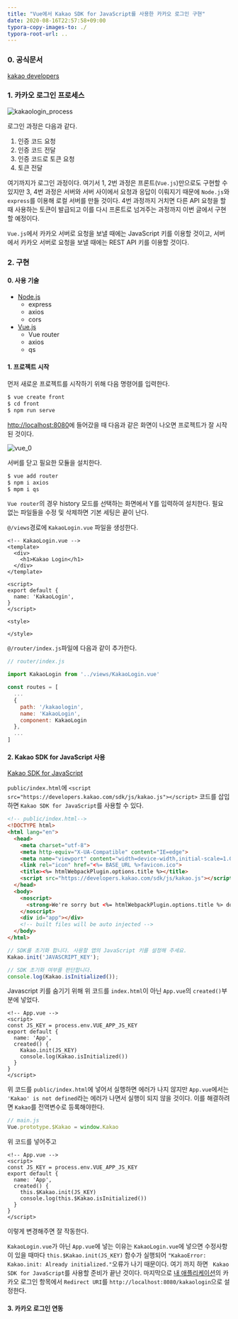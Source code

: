 ```yaml
---
title: "Vue에서 Kakao SDK for JavaScript를 사용한 카카오 로그인 구현"
date: 2020-08-16T22:57:58+09:00
typora-copy-images-to: ./
typora-root-url: ..
---
```




### 0. 공식문서

[kakao developers](https://developers.kakao.com/docs/latest/ko/kakaologin/common)



### 1. 카카오 로그인 프로세스

![kakaologin_process](/vue/images/kakaologin_process.png)

로그인 과정은 다음과 같다.

1. 인증 코드 요청
2. 인증 코드 전달
3. 인증 코드로 토큰 요청
4. 토큰 전달

여기까지가 로그인 과정이다. 여기서 1, 2번 과정은 프론트(`Vue.js`)만으로도 구현할 수 있지만 3, 4번 과정은 서버와 서버 사이에서 요청과 응답이 이뤄지기 때문에 `Node.js`와 `express`를 이용해 로컬 서버를 만들 것이다. 4번 과정까지 거치면 다른 API 요청을 할 때 사용하는 토큰이 발급되고 이를 다시 프론트로 넘겨주는 과정까지 이번 글에서 구현할 예정이다.

`Vue.js`에서 카카오 서버로 요청을 보낼 때에는 JavaScript 키를 이용할 것이고, 서버에서 카카오 서버로 요청을 보낼 때에는 REST API 키를 이용할 것이다.



### 2. 구현

#### 0. 사용 기술

- [Node.js](https://nodejs.org)
  - express
  - axios
  - cors
- [Vue.js](https://vuejs.org/)
  - Vue router
  - axios
  - qs



#### 1. 프로젝트 시작

먼저 새로운 프로젝트를 시작하기 위해 다음 명령어를 입력한다.

```bash
$ vue create front
$ cd front
$ npm run serve
```

[http://localhost:8080](http://localhost:8080)에 들어갔을 때 다음과 같은 화면이 나오면 프로젝트가 잘 시작된 것이다.

![vue_0](/vue/images/vue_0.png)

서버를 닫고 필요한 모듈을 설치한다.

```bash
$ vue add router
$ npm i axios
$ mpm i qs
```

`Vue router`의 경우 history 모드를 선택하는 화면에서 Y를 입력하여 설치한다. 필요 없는 파일들을 수정 및 삭제하면 기본 세팅은 끝이 난다.

`@/views`경로에 `KakaoLogin.vue` 파일을 생성한다.

```vue
<!-- KakaoLogin.vue -->
<template>
  <div>
    <h1>Kakao Login</h1>
  </div>
</template>

<script>
export default {
  name: 'KakaoLogin',
}
</script>

<style>

</style>
```

`@/router/index.js`파일에 다음과 같이 추가한다.

```javascript
// router/index.js

import KakaoLogin from '../views/KakaoLogin.vue'

const routes = [
  ...
  {
    path: '/kakaologin',
    name: 'KakaoLogin',
    component: KakaoLogin
  },
  ...
]
```



#### 2. Kakao SDK for JavaScript 사용

[Kakao SDK for JavaScript](https://developers.kakao.com/docs/latest/ko/getting-started/sdk-js)

`public/index.html`에 `<script src="https://developers.kakao.com/sdk/js/kakao.js"></script>` 코드를 삽입하면 `Kakao SDK for JavaScript`를 사용할 수 있다.

```html
<!-- public/index.html-->
<!DOCTYPE html>
<html lang="en">
  <head>
    <meta charset="utf-8">
    <meta http-equiv="X-UA-Compatible" content="IE=edge">
    <meta name="viewport" content="width=device-width,initial-scale=1.0">
    <link rel="icon" href="<%= BASE_URL %>favicon.ico">
    <title><%= htmlWebpackPlugin.options.title %></title>
    <script src="https://developers.kakao.com/sdk/js/kakao.js"></script>
  </head>
  <body>
    <noscript>
      <strong>We're sorry but <%= htmlWebpackPlugin.options.title %> doesn't work properly without JavaScript enabled. Please enable it to continue.</strong>
    </noscript>
    <div id="app"></div>
    <!-- built files will be auto injected -->
  </body>
</html>
```



```javascript
// SDK를 초기화 합니다. 사용할 앱의 JavaScript 키를 설정해 주세요.
Kakao.init('JAVASCRIPT_KEY');

// SDK 초기화 여부를 판단합니다.
console.log(Kakao.isInitialized());
```

Javascript 키를 숨기기 위해 위 코드를 `index.html`이 아닌 `App.vue`의 `created()`부분에 넣었다.

```vue
<!-- App.vue -->
<script>
const JS_KEY = process.env.VUE_APP_JS_KEY
export default {
  name: 'App',
  created() {
    Kakao.init(JS_KEY)
    console.log(Kakao.isInitialized())
  }
}
</script>
```

 위 코드를 `public/index.html`에 넣어서 실행하면 에러가 나지 않지만 `App.vue`에서는 `'Kakao' is not defined`라는 에러가 나면서 실행이 되지 않을 것이다. 이를 해결하려면 `Kakao`를 전역변수로 등록해야한다.

```javascript
// main.js
Vue.prototype.$Kakao = window.Kakao
```

위 코드를 넣어주고 

```vue
<!-- App.vue -->
<script>
const JS_KEY = process.env.VUE_APP_JS_KEY
export default {
  name: 'App',
  created() {
    this.$Kakao.init(JS_KEY)
    console.log(this.$Kakao.isInitialized())
  }
}
</script>
```

이렇게 변경해주면 잘 작동한다. 

`KakaoLogin.vue`가 아닌 `App.vue`에 넣는 이유는 `KakaoLogin.vue`에 넣으면 수정사항이 있을 때마다 `this.$Kakao.init(JS_KEY)` 함수가 실행되어 `"KakaoError: Kakao.init: Already initialized."`오류가 나기 때문이다. 여기 까지 하면 ` Kakao SDK for JavaScript`를 사용할 준비가 끝난 것이다. 마지막으로  [내 애플리케이션](https://developers.kakao.com/console/app/)의 카카오 로그인 항목에서 `Redirect URI`를 `http://localhost:8080/kakaologin`으로 설정한다.



#### 3. 카카오 로그인 연동


